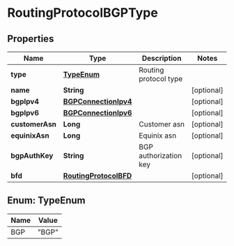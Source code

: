 

# RoutingProtocolBGPType


## Properties

| Name | Type | Description | Notes |
|------------ | ------------- | ------------- | -------------|
|**type** | [**TypeEnum**](#TypeEnum) | Routing protocol type |  |
|**name** | **String** |  |  [optional] |
|**bgpIpv4** | [**BGPConnectionIpv4**](BGPConnectionIpv4.md) |  |  [optional] |
|**bgpIpv6** | [**BGPConnectionIpv6**](BGPConnectionIpv6.md) |  |  [optional] |
|**customerAsn** | **Long** | Customer asn |  [optional] |
|**equinixAsn** | **Long** | Equinix asn |  [optional] |
|**bgpAuthKey** | **String** | BGP authorization key |  [optional] |
|**bfd** | [**RoutingProtocolBFD**](RoutingProtocolBFD.md) |  |  [optional] |



## Enum: TypeEnum

| Name | Value |
|---- | -----|
| BGP | &quot;BGP&quot; |



